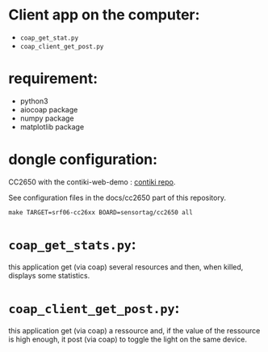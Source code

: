# Client app on the computer:

* `coap_get_stat.py`
* `coap_client_get_post.py`

# requirement:

* python3
* aiocoap package
* numpy package
* matplotlib package

# dongle configuration:

CC2650 with the contiki-web-demo : [contiki repo](https://github.com/contiki-os/contiki/examples/cc26xx/cc26xx-web-demo/).

See configuration files in the docs/cc2650 part of this repository.

`make TARGET=srf06-cc26xx BOARD=sensortag/cc2650 all`

# `coap_get_stats.py`:

this application get (via coap) several resources and then, when killed, displays some statistics.

# `coap_client_get_post.py`:

this application get (via coap) a ressource and, if the value of the ressource is high enough, it post (via coap) to toggle the light on the same device.
